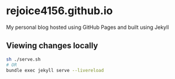 # rejoice4156.github.io
My personal blog hosted using GitHub Pages and built using Jekyll

## Viewing changes locally

```bash
sh ./serve.sh
# OR
bundle exec jekyll serve --livereload
```
